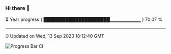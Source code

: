 ### Hi there 👋

⏳ Year progress { █████████████████████▁▁▁▁▁▁▁▁▁ } 70.07 %

---

⏰ Updated on Wed, 13 Sep 2023 18:12:40 GMT

![Progress Bar CI](https://github.com/liununu/liununu/workflows/Progress%20Bar%20CI/badge.svg)
